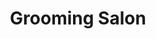 ---
title: "Grooming Salon"
url: /palisades-park/grooming-salon-broad-avenue-5/
shop: pet grooming
---